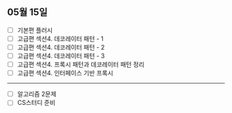 ## 05월 15일

- [ ] 기본편 플러시
- [ ] 고급편 섹션4. 데코레이터 패턴 - 1
- [ ] 고급편 섹션4. 데코레이터 패턴 - 2
- [ ] 고급편 섹션4. 데코레이터 패턴 - 3
- [ ] 고급편 섹션4. 프록시 패턴과 데코레이터 패턴 정리
- [ ] 고급편 섹션4. 인터페이스 기반 프록시

---

- [ ] 알고리즘 2문제
- [ ] CS스터디 준비
